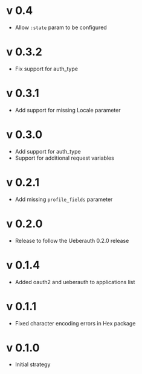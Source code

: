 # v 0.4

* Allow `:state` param to be configured

# v 0.3.2

* Fix support for auth_type

# v 0.3.1

* Add support for missing Locale parameter

# v 0.3.0

* Add support for auth_type
* Support for additional request variables

# v 0.2.1

* Add missing `profile_fields` parameter

# v 0.2.0

* Release to follow the Ueberauth 0.2.0 release

# v 0.1.4

* Added oauth2 and ueberauth to applications list

# v 0.1.1

* Fixed character encoding errors in Hex package

# v 0.1.0

* Initial strategy

